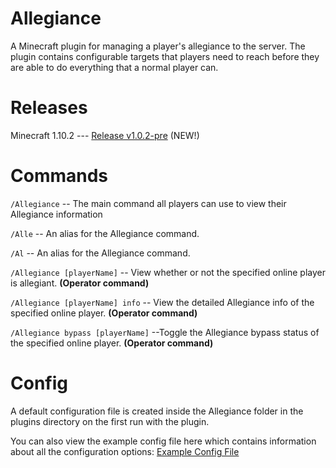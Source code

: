 # Allegiance
A Minecraft plugin for managing a player's allegiance to the server. The plugin contains configurable targets that players need to reach before they are able to do everything that a normal player can.

# Releases

Minecraft 1.10.2 --- [Release v1.0.2-pre](https://github.com/MrLittleKitty/Allegiance/releases/tag/v1.0.2-prerelease) (NEW!)

# Commands

``/Allegiance`` -- The main command all players can use to view their Allegiance information

``/Alle`` -- An alias for the Allegiance command.

``/Al`` -- An alias for the Allegiance command.

``/Allegiance [playerName]`` -- View whether or not the specified online player is allegiant. **(Operator command)**

``/Allegiance [playerName] info`` -- View the detailed Allegiance info of the specified online player. **(Operator command)**

``/Allegiance bypass [playerName]`` --Toggle the Allegiance bypass status of the specified online player. **(Operator command)**

# Config

A default configuration file is created inside the Allegiance folder in the plugins directory on the first run with the plugin.

You can also view the example config file here which contains information about all the configuration options: [Example Config File](https://github.com/MrLittleKitty/Allegiance/blob/master/src/main/resources/exampleConfig.yml)